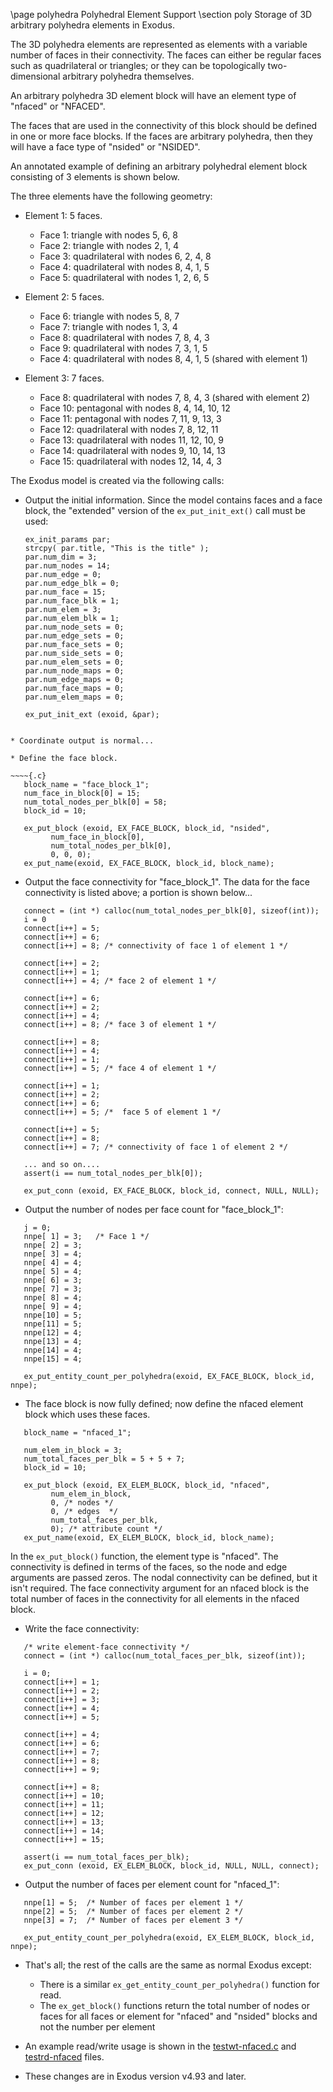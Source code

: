 \page polyhedra Polyhedral Element Support
\section poly Storage of 3D arbitrary polyhedra elements in Exodus.

The 3D polyhedra elements are represented as elements with a variable
number of faces in their connectivity.  The faces can either be
regular faces such as quadrilateral or triangles; or they can be
topologically two-dimensional arbitrary polyhedra themselves.

An arbitrary polyhedra 3D element block will have an element type of
"nfaced" or "NFACED".

The faces that are used in the connectivity of this block should be
defined in one or more face blocks.  If the faces are arbitrary
polyhedra, then they will have a face type of "nsided" or "NSIDED".

An annotated example of defining an arbitrary polyhedral element block
consisting of 3 elements is shown below.

The three elements have the following geometry:

* Element 1: 5 faces.
	* Face 1: triangle with nodes 5, 6, 8
	* Face 2: triangle with nodes 2, 1, 4
	* Face 3: quadrilateral with nodes 6, 2, 4, 8
	* Face 4: quadrilateral with nodes 8, 4, 1, 5
	* Face 5: quadrilateral with nodes 1, 2, 6, 5

* Element 2: 5 faces.
	* Face 6: triangle with nodes 5, 8, 7
	* Face 7: triangle with nodes 1, 3, 4
	* Face 8: quadrilateral with nodes 7, 8, 4, 3
	* Face 9: quadrilateral with nodes 7, 3, 1, 5
	* Face 4: quadrilateral with nodes 8, 4, 1, 5 (shared with element 1)

* Element 3: 7 faces.
	* Face  8: quadrilateral with nodes 7, 8, 4, 3 (shared with element 2)
	* Face 10: pentagonal with nodes 8, 4, 14, 10, 12
	* Face 11: pentagonal with nodes 7, 11, 9, 13, 3
	* Face 12: quadrilateral with nodes 7, 8, 12, 11
	* Face 13: quadrilateral with nodes 11, 12, 10, 9
	* Face 14: quadrilateral with nodes 9, 10, 14, 13
	* Face 15: quadrilateral with nodes 12, 14, 4, 3

The Exodus model is created via the following calls:

* Output the initial information.  Since the model contains faces and
  a face block, the "extended" version of the `ex_put_init_ext()` call must be used:

  ~~~~{.c}
  ex_init_params par;
  strcpy( par.title, "This is the title" );
  par.num_dim = 3;
  par.num_nodes = 14;
  par.num_edge = 0;
  par.num_edge_blk = 0;
  par.num_face = 15;
  par.num_face_blk = 1;
  par.num_elem = 3;
  par.num_elem_blk = 1;
  par.num_node_sets = 0;
  par.num_edge_sets = 0;
  par.num_face_sets = 0;
  par.num_side_sets = 0;
  par.num_elem_sets = 0;
  par.num_node_maps = 0;
  par.num_edge_maps = 0;
  par.num_face_maps = 0;
  par.num_elem_maps = 0;

  ex_put_init_ext (exoid, &par);
~~~~

* Coordinate output is normal...

* Define the face block.

~~~~{.c}
   block_name = "face_block_1";
   num_face_in_block[0] = 15;
   num_total_nodes_per_blk[0] = 58;
   block_id = 10;

   ex_put_block (exoid, EX_FACE_BLOCK, block_id, "nsided",
		 num_face_in_block[0],
		 num_total_nodes_per_blk[0],
		 0, 0, 0);
   ex_put_name(exoid, EX_FACE_BLOCK, block_id, block_name);
~~~~

* Output the face connectivity for "face_block_1".
  The data for the face connectivity is listed above; a portion is shown below...

~~~~{.c}
   connect = (int *) calloc(num_total_nodes_per_blk[0], sizeof(int));
   i = 0
   connect[i++] = 5;
   connect[i++] = 6;
   connect[i++] = 8; /* connectivity of face 1 of element 1 */

   connect[i++] = 2;
   connect[i++] = 1;
   connect[i++] = 4; /* face 2 of element 1 */

   connect[i++] = 6;
   connect[i++] = 2;
   connect[i++] = 4;
   connect[i++] = 8; /* face 3 of element 1 */

   connect[i++] = 8;
   connect[i++] = 4;
   connect[i++] = 1;
   connect[i++] = 5; /* face 4 of element 1 */

   connect[i++] = 1;
   connect[i++] = 2;
   connect[i++] = 6;
   connect[i++] = 5; /*  face 5 of element 1 */

   connect[i++] = 5;
   connect[i++] = 8;
   connect[i++] = 7; /* connectivity of face 1 of element 2 */

   ... and so on....
   assert(i == num_total_nodes_per_blk[0]);

   ex_put_conn (exoid, EX_FACE_BLOCK, block_id, connect, NULL, NULL);
~~~~

* Output the number of nodes per face count for "face_block_1":

~~~~{.c}
   j = 0;
   nnpe[ 1] = 3;   /* Face 1 */
   nnpe[ 2] = 3;
   nnpe[ 3] = 4;
   nnpe[ 4] = 4;
   nnpe[ 5] = 4;
   nnpe[ 6] = 3;
   nnpe[ 7] = 3;
   nnpe[ 8] = 4;
   nnpe[ 9] = 4;
   nnpe[10] = 5;
   nnpe[11] = 5;
   nnpe[12] = 4;
   nnpe[13] = 4;
   nnpe[14] = 4;
   nnpe[15] = 4;

   ex_put_entity_count_per_polyhedra(exoid, EX_FACE_BLOCK, block_id, nnpe);
~~~~

* The face block is now fully defined; now define the nfaced element
  block which uses these faces.

~~~~{.c}
   block_name = "nfaced_1";

   num_elem_in_block = 3;
   num_total_faces_per_blk = 5 + 5 + 7;
   block_id = 10;

   ex_put_block (exoid, EX_ELEM_BLOCK, block_id, "nfaced",
		 num_elem_in_block,
		 0, /* nodes */
		 0, /* edges  */
		 num_total_faces_per_blk,
		 0); /* attribute count */
   ex_put_name(exoid, EX_ELEM_BLOCK, block_id, block_name);
~~~~

   In the `ex_put_block()` function, the element type is "nfaced".  The
   connectivity is defined in terms of the faces, so the node and edge
   arguments are passed zeros.  The nodal connectivity can be defined,
   but it isn't required.  The face connectivity argument for an
   nfaced block is the total number of faces in the connectivity for all
   elements in the nfaced block.

* Write the face connectivity:

~~~~{.c}
   /* write element-face connectivity */
   connect = (int *) calloc(num_total_faces_per_blk, sizeof(int));

   i = 0;
   connect[i++] = 1;
   connect[i++] = 2;
   connect[i++] = 3;
   connect[i++] = 4;
   connect[i++] = 5;

   connect[i++] = 4;
   connect[i++] = 6;
   connect[i++] = 7;
   connect[i++] = 8;
   connect[i++] = 9;

   connect[i++] = 8;
   connect[i++] = 10;
   connect[i++] = 11;
   connect[i++] = 12;
   connect[i++] = 13;
   connect[i++] = 14;
   connect[i++] = 15;

   assert(i == num_total_faces_per_blk);
   ex_put_conn (exoid, EX_ELEM_BLOCK, block_id, NULL, NULL, connect);
~~~~

* Output the number of faces per element count for "nfaced_1":

~~~~{.c}
   nnpe[1] = 5;  /* Number of faces per element 1 */
   nnpe[2] = 5;  /* Number of faces per element 2 */
   nnpe[3] = 7;  /* Number of faces per element 3 */

   ex_put_entity_count_per_polyhedra(exoid, EX_ELEM_BLOCK, block_id, nnpe);
~~~~

* That's all; the rest of the calls are the same as normal Exodus except:

  * There is a similar `ex_get_entity_count_per_polyhedra()` function for read.
  * The `ex_get_block()` functions return the total number of nodes or
    faces for all faces or element for "nfaced" and "nsided" blocks
    and not the number per element

* An example read/write usage is shown in the
  [testwt-nfaced.c](../test/testwt-nfaced.c) and [testrd-nfaced](../test/testrd-nfaced.c) files.

* These changes are in Exodus version v4.93 and later.



